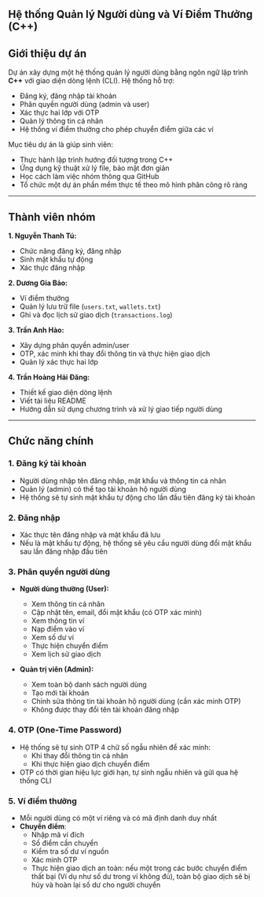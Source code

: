 ## Hệ thống Quản lý Người dùng và Ví Điểm Thưởng (C++)

## Giới thiệu dự án
Dự án xây dựng một hệ thống quản lý người dùng bằng ngôn ngữ lập trình **C++** với giao diện dòng lệnh (CLI). Hệ thống hỗ trợ:
- Đăng ký, đăng nhập tài khoản
- Phân quyền người dùng (admin và user)
- Xác thực hai lớp với OTP
- Quản lý thông tin cá nhân
- Hệ thống ví điểm thưởng cho phép chuyển điểm giữa các ví

Mục tiêu dự án là giúp sinh viên:
- Thực hành lập trình hướng đối tượng trong C++
- Ứng dụng kỹ thuật xử lý file, bảo mật đơn giản
- Học cách làm việc nhóm thông qua GitHub
- Tổ chức một dự án phần mềm thực tế theo mô hình phân công rõ ràng

---

## Thành viên nhóm

**1. Nguyễn Thanh Tú:**  
- Chức năng đăng ký, đăng nhập  
- Sinh mật khẩu tự động  
- Xác thực đăng nhập  

**2. Dương Gia Bảo:**  
- Ví điểm thưởng
- Quản lý lưu trữ file (`users.txt`, `wallets.txt`)
- Ghi và đọc lịch sử giao dịch (`transactions.log`) 

**3. Trần Anh Hào:**  
- Xây dựng phân quyền admin/user  
- OTP, xác minh khi thay đổi thông tin và thực hiện giao dịch  
- Quản lý xác thực hai lớp

**4. Trần Hoàng Hải Đăng:**  
- Thiết kế giao diện dòng lệnh  
- Viết tài liệu README  
- Hướng dẫn sử dụng chương trình và xử lý giao tiếp người dùng

---

## Chức năng chính

### 1. Đăng ký tài khoản
- Người dùng nhập tên đăng nhập, mật khẩu và thông tin cá nhân
- Quản lý (admin) có thể tạo tài khoản hộ người dùng
- Hệ thống sẽ tự sinh mật khẩu tự động cho lần đầu tiên đăng ký tài khoản

### 2. Đăng nhập
- Xác thực tên đăng nhập và mật khẩu đã lưu
- Nếu là mật khẩu tự động, hệ thống sẽ yêu cầu người dùng đổi mật khẩu sau lần đăng nhập đầu tiên

### 3. Phân quyền người dùng
- **Người dùng thường (User):**
  - Xem thông tin cá nhân
  - Cập nhật tên, email, đổi mật khẩu (có OTP xác minh)
  - Xem thông tin ví
  - Nạp điểm vào ví
  - Xem số dư ví
  - Thực hiện chuyển điểm
  - Xem lịch sử giao dịch

- **Quản trị viên (Admin):**
  - Xem toàn bộ danh sách người dùng
  - Tạo mới tài khoản
  - Chỉnh sửa thông tin tài khoản hộ người dùng (cần xác minh OTP)
  - Không được thay đổi tên tài khoản đăng nhập

### 4. OTP (One-Time Password)
- Hệ thống sẽ tự sinh OTP 4 chữ số ngẫu nhiên để xác minh:
  - Khi thay đổi thông tin cá nhân
  - Khi thực hiện giao dịch chuyển điểm
- OTP có thời gian hiệu lực giới hạn, tự sinh ngẫu nhiên và gửi qua hệ thống CLI

### 5. Ví điểm thưởng
- Mỗi người dùng có một ví riêng và có mã định danh duy nhất
- **Chuyển điểm**:
  - Nhập mã ví đích
  - Số điểm cần chuyển
  - Kiểm tra số dư ví nguồn
  - Xác minh OTP
  - Thực hiện giao dịch an toàn: nếu một trong các bước chuyển điểm thất bại (Ví dụ như số dư trong ví không đủ), toàn bộ giao dịch sẽ bị hủy và hoàn lại số dư cho người chuyển
